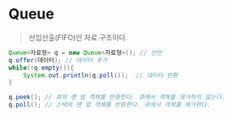 # Queue
> 선입선출(FIFO)인 자료 구조이다.
```java
Queue<자료형> q = new Queue<자료형>(); // 선언
q.offer(데이터); // 데이터 추가
while(!q.empty()){
	System.out.println(q.poll());  // 데이터 반환
}
```
```java
q.peek(); // 큐의 맨 앞 객체를 반환한다. 큐에서 객체를 제거하지 않는다.
q.poll(); // 스택의 맨 앞 객체를 반환한다. 큐에서 객체를 제거한다.
```